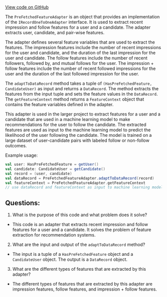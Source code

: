 [View code on GitHub](https://github.com/misbahsy/the-algorithm/follow-recommendations-service/common/src/main/scala/com/twitter/follow_recommendations/common/feature_hydration/adapters/PreFetchedFeatureAdapter.scala)

The `PreFetchedFeatureAdapter` is an object that provides an implementation of the `IRecordOneToOneAdapter` interface. It is used to extract recent impression and follow features for a user and a candidate. The adapter extracts user, candidate, and pair-wise features. 

The adapter defines several feature variables that are used to extract the features. The impression features include the number of recent impressions for the user and candidate, and the duration of the last impression for the user and candidate. The follow features include the number of recent followers, followed by, and mutual follows for the user. The impression + follow features include the number of recent followed impressions for the user and the duration of the last followed impression for the user.

The `adaptToDataRecord` method takes a tuple of `(HasPreFetchedFeature, CandidateUser)` as input and returns a `DataRecord`. The method extracts the features from the input tuple and sets the feature values in the `DataRecord`. The `getFeatureContext` method returns a `FeatureContext` object that contains the feature variables defined in the adapter.

This adapter is used in the larger project to extract features for a user and a candidate that are used in a machine learning model to make recommendations for the user to follow the candidate. The extracted features are used as input to the machine learning model to predict the likelihood of the user following the candidate. The model is trained on a large dataset of user-candidate pairs with labeled follow or non-follow outcomes. 

Example usage:
```scala
val user: HasPreFetchedFeature = getUser()
val candidate: CandidateUser = getCandidate()
val record = (user, candidate)
val dataRecord = PreFetchedFeatureAdapter.adaptToDataRecord(record)
val featureContext = PreFetchedFeatureAdapter.getFeatureContext
// use dataRecord and featureContext as input to machine learning model
```
## Questions: 
 1. What is the purpose of this code and what problem does it solve?
- This code is an adapter that extracts recent impression and follow features for a user and a candidate. It solves the problem of feature extraction for recommendation systems.

2. What are the input and output of the `adaptToDataRecord` method?
- The input is a tuple of a `HasPreFetchedFeature` object and a `CandidateUser` object. The output is a `DataRecord` object.

3. What are the different types of features that are extracted by this adapter?
- The different types of features that are extracted by this adapter are impression features, follow features, and impression + follow features.